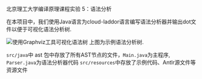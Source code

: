 北京理工大学编译原理课程实验 5：语法分析

在本项目中，我们使用Java语言为cloud-laddor语言编写语法分析器并输出dot文件以便于可视化语法分析树.

![使用Graphviz工具可视化语法树](https://user-images.githubusercontent.com/7344146/167170511-86aaa778-5953-4150-845c-581371c413de.png)
上图为示例语法分析树.

`src/java`中 ast 包中存放了所有AST节点的文件，`Main.java`为主程序, `Parser.java`为语法分析器代码
`src/resources`中存放了示例代码、Antlr源文件等资源文件
